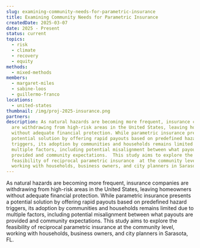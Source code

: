 ```yaml
---
slug: examining-community-needs-for-parametric-insurance
title: Examining Community Needs for Parametric Insurance
createdDate: 2025-03-07
date: 2025 - Present
status: current
topics:
  - risk
  - climate
  - recovery
  - equity
methods:
  - mixed-methods
members:
  - margaret-miles
  - sabine-loos
  - guillermo-franco
locations:
  - united-states
thumbnail: /img/proj-2025-insurance.png
partners: 
description: As natural hazards are becoming more frequent, insurance companies
  are withdrawing from high-risk areas in the United States, leaving homeowners
  without adequate financial protection. While parametric insurance presents a
  potential solution by offering rapid payouts based on predefined hazard
  triggers, its adoption by communities and households remains limited due to
  multiple factors, including potential misalignment between what payouts are
  provided and community expectations.  This study aims to explore the
  feasibility of reciprocal parametric insurance  at the community level,
  working with households, business owners, and city planners in Sarasota, FL.
---
```


As natural hazards are becoming more frequent, insurance companies
  are withdrawing from high-risk areas in the United States, leaving homeowners
  without adequate financial protection. While parametric insurance presents a
  potential solution by offering rapid payouts based on predefined hazard
  triggers, its adoption by communities and households remains limited due to
  multiple factors, including potential misalignment between what payouts are
  provided and community expectations.  This study aims to explore the
  feasibility of reciprocal parametric insurance  at the community level,
  working with households, business owners, and city planners in Sarasota, FL.

